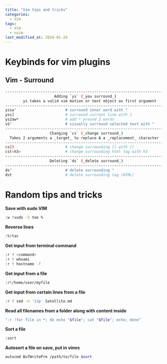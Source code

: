 ```yaml
---
title: "Vim tips and tricks"
categories:
  - Vim
tags:
  - Vim
  - nvim
last_modified_at: 2024-01-24
---
```


# Keybinds for vim plugins

## Vim - Surround

```bash
-----------------------------------------------------------------------
                      Adding `ys` (_you surround_)
        ys takes a valid vim motion or text object as first argument
-----------------------------------------------------------------------
ysiw"                      # surround inner word with "
yss]                       # surround current line with ]
ys2aw*                     # add * around 2 words
vS"                        # visually surround selected text with "
-----------------------------------------------------------------------
                    Changing `cs` (_change surround_)
  Takes 2 arguments a _target_ to replace & a _replacement_ character
-----------------------------------------------------------------------
cs])                       # change surrounding [] with ()
cst<h3>                    # change surrounding html tag with h3
-----------------------------------------------------------------------
                    Deleting `ds` (_delete surround_)
-----------------------------------------------------------------------
ds"                        # delete surrounding "
dst                        # delete surrounding tag (HTML)
```

# Random tips and tricks
**Save with sudo VIM**
```bash
:w !sudo -S tee %
```
**Reverse lines**
```bash
:%!tac
```
**Get input from terminal command**
```bash
:r ! <command>
:r ! whoami
:r ! hostname -f
```
**Get input from a file**
```bash
:r!/home/user/myfile
```
**Get input from certain lines from a file**
```bash
:r ! sed -n '13p' Satellite.md
```
**Read all filenames from a folder along with content inside**
```bash
":r !for file in *; do echo "$file"; cat "$file"; echo; done"
```
**Sort a file**
```bash
:sort
```
**Autosort a file on save, put in vimrc**
```bash
autocmd BufWritePre /path/to/file $sort
```

